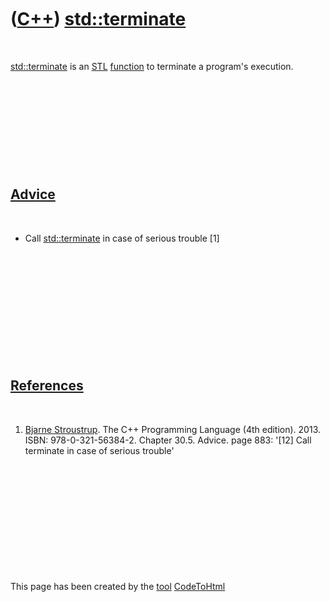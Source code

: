 



 

 

 

 

 

([C++](Cpp.md)) [std::terminate](CppTerminate.md)
===================================================

 

[std::terminate](CppTerminate.md) is an [STL](CppStl.md)
[function](CppFunction.md) to terminate a program's execution.

 

 

 

 

 

[Advice](CppAdvice.md)
-----------------------

 

-   Call [std::terminate](CppTerminate.md) in case of serious trouble
    \[1\]

 

 

 

 

 

 

[References](CppReferences.md)
-------------------------------

 

1.  [Bjarne Stroustrup](CppBjarneStroustrup.md). The C++ Programming
    Language (4th edition). 2013. ISBN: 978-0-321-56384-2. Chapter 30.5.
    Advice. page 883: '\[12\] Call terminate in case of serious trouble'

 

 

 

 

 





 




This page has been created by the [tool](Tools.md)
[CodeToHtml](ToolCodeToHtml.md)
